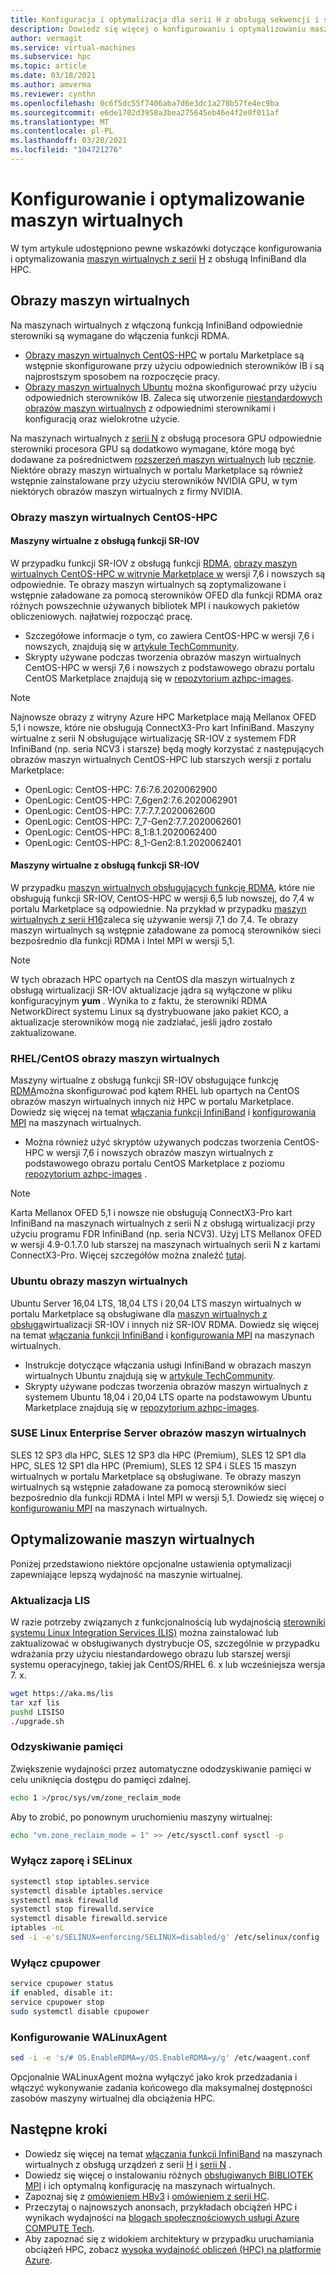 ```yaml
---
title: Konfiguracja i optymalizacja dla serii H z obsługą sekwencji i serii N Virtual Machines platformy Azure
description: Dowiedz się więcej o konfigurowaniu i optymalizowaniu maszyn wirtualnych z obsługą serii H i serii N dla HPC.
author: vermagit
ms.service: virtual-machines
ms.subservice: hpc
ms.topic: article
ms.date: 03/18/2021
ms.author: amverma
ms.reviewer: cynthn
ms.openlocfilehash: 0c6f5dc55f7406aba7d6e3dc1a278b57fe4ec9ba
ms.sourcegitcommit: e6de1702d3958a3bea275645eb46e4f2e0f011af
ms.translationtype: MT
ms.contentlocale: pl-PL
ms.lasthandoff: 03/20/2021
ms.locfileid: "104721276"
---
```

# <a name="configure-and-optimize-vms"></a>Konfigurowanie i optymalizowanie maszyn wirtualnych

W tym artykule udostępniono pewne wskazówki dotyczące konfigurowania i optymalizowania [maszyn wirtualnych z serii](../../sizes-gpu.md) [H](../../sizes-hpc.md) z obsługą InfiniBand dla HPC.

## <a name="vm-images"></a>Obrazy maszyn wirtualnych
Na maszynach wirtualnych z włączoną funkcją InfiniBand odpowiednie sterowniki są wymagane do włączenia funkcji RDMA.
- [Obrazy maszyn wirtualnych CentOS-HPC](#centos-hpc-vm-images) w portalu Marketplace są wstępnie skonfigurowane przy użyciu odpowiednich sterowników IB i są najprostszym sposobem na rozpoczęcie pracy.
- [Obrazy maszyn wirtualnych Ubuntu](#ubuntu-vm-images) można skonfigurować przy użyciu odpowiednich sterowników IB. Zaleca się utworzenie [niestandardowych obrazów maszyn wirtualnych](../../linux/tutorial-custom-images.md) z odpowiednimi sterownikami i konfiguracją oraz wielokrotne użycie.

Na maszynach wirtualnych z [serii N](../../sizes-gpu.md) z obsługą procesora GPU odpowiednie sterowniki procesora GPU są dodatkowo wymagane, które mogą być dodawane za pośrednictwem [rozszerzeń maszyn wirtualnych](../../extensions/hpccompute-gpu-linux.md) lub [ręcznie](../../linux/n-series-driver-setup.md). Niektóre obrazy maszyn wirtualnych w portalu Marketplace są również wstępnie zainstalowane przy użyciu sterowników NVIDIA GPU, w tym niektórych obrazów maszyn wirtualnych z firmy NVIDIA.

### <a name="centos-hpc-vm-images"></a>Obrazy maszyn wirtualnych CentOS-HPC

#### <a name="sr-iov-enabled-vms"></a>Maszyny wirtualne z obsługą funkcji SR-IOV
W przypadku funkcji SR-IOV z obsługą funkcji [RDMA](../../sizes-hpc.md#rdma-capable-instances), [obrazy maszyn wirtualnych CentOS-HPC w witrynie Marketplace w](https://azuremarketplace.microsoft.com/marketplace/apps/openlogic.centos-hpc?tab=Overview) wersji 7,6 i nowszych są odpowiednie. Te obrazy maszyn wirtualnych są zoptymalizowane i wstępnie załadowane za pomocą sterowników OFED dla funkcji RDMA oraz różnych powszechnie używanych bibliotek MPI i naukowych pakietów obliczeniowych. najłatwiej rozpocząć pracę.
- Szczegółowe informacje o tym, co zawiera CentOS-HPC w wersji 7,6 i nowszych, znajdują się w [artykule TechCommunity](https://techcommunity.microsoft.com/t5/Azure-Compute/CentOS-HPC-VM-Image-for-SR-IOV-enabled-Azure-HPC-VMs/ba-p/665557).
- Skrypty używane podczas tworzenia obrazów maszyn wirtualnych CentOS-HPC w wersji 7,6 i nowszych z podstawowego obrazu portalu CentOS Marketplace znajdują się w [repozytorium azhpc-images](https://github.com/Azure/azhpc-images/tree/master/centos).
  
> [!NOTE] 
> Najnowsze obrazy z witryny Azure HPC Marketplace mają Mellanox OFED 5,1 i nowsze, które nie obsługują ConnectX3-Pro kart InfiniBand. Maszyny wirtualne z serii N obsługujące wirtualizację SR-IOV z systemem FDR InfiniBand (np. seria NCV3 i starsze) będą mogły korzystać z następujących obrazów maszyn wirtualnych CentOS-HPC lub starszych wersji z portalu Marketplace:
>- OpenLogic: CentOS-HPC: 7.6:7.6.2020062900
>- OpenLogic: CentOS-HPC: 7_6gen2:7.6.2020062901
>- OpenLogic: CentOS-HPC: 7.7:7.7.2020062600
>- OpenLogic: CentOS-HPC: 7_7-Gen2:7.7.2020062601
>- OpenLogic: CentOS-HPC: 8_1:8.1.2020062400
>- OpenLogic: CentOS-HPC: 8_1-Gen2:8.1.2020062401

#### <a name="non-sr-iov-enabled-vms"></a>Maszyny wirtualne z obsługą funkcji SR-IOV
W przypadku [maszyn wirtualnych obsługujących funkcję RDMA](../../sizes-hpc.md#rdma-capable-instances), które nie obsługują funkcji SR-IOV, CentOS-HPC w wersji 6,5 lub nowszej, do 7,4 w portalu Marketplace są odpowiednie. Na przykład w przypadku [maszyn wirtualnych z serii H16](../../h-series.md)zaleca się używanie wersji 7,1 do 7,4. Te obrazy maszyn wirtualnych są wstępnie załadowane za pomocą sterowników sieci bezpośrednio dla funkcji RDMA i Intel MPI w wersji 5,1.

> [!NOTE]
> W tych obrazach HPC opartych na CentOS dla maszyn wirtualnych z obsługą wirtualizacji SR-IOV aktualizacje jądra są wyłączone w pliku konfiguracyjnym **yum** . Wynika to z faktu, że sterowniki RDMA NetworkDirect systemu Linux są dystrybuowane jako pakiet KCO, a aktualizacje sterowników mogą nie zadziałać, jeśli jądro zostało zaktualizowane.

### <a name="rhelcentos-vm-images"></a>RHEL/CentOS obrazy maszyn wirtualnych
Maszyny wirtualne z obsługą funkcji SR-IOV obsługujące funkcję [RDMA](../../sizes-hpc.md#rdma-capable-instances)można skonfigurować pod kątem RHEL lub opartych na CentOS obrazów maszyn wirtualnych innych niż HPC w portalu Marketplace. Dowiedz się więcej na temat [włączania funkcji InfiniBand](enable-infiniband.md) i [konfigurowania MPI](setup-mpi.md) na maszynach wirtualnych.
- Można również użyć skryptów używanych podczas tworzenia CentOS-HPC w wersji 7,6 i nowszych obrazów maszyn wirtualnych z podstawowego obrazu portalu CentOS Marketplace z poziomu [repozytorium azhpc-images](https://github.com/Azure/azhpc-images/tree/master/centos) .
  
> [!NOTE]
> Karta Mellanox OFED 5,1 i nowsze nie obsługują ConnectX3-Pro kart InfiniBand na maszynach wirtualnych z serii N z obsługą wirtualizacji przy użyciu programu FDR InfiniBand (np. seria NCV3). Użyj LTS Mellanox OFED w wersji 4.9-0.1.7.0 lub starszej na maszynach wirtualnych serii N z kartami ConnectX3-Pro. Więcej szczegółów można znaleźć [tutaj](https://www.mellanox.com/products/infiniband-drivers/linux/mlnx_ofed).

### <a name="ubuntu-vm-images"></a>Ubuntu obrazy maszyn wirtualnych
Ubuntu Server 16,04 LTS, 18,04 LTS i 20,04 LTS maszyn wirtualnych w portalu Marketplace są obsługiwane dla [maszyn wirtualnych z obsługą](../../sizes-hpc.md#rdma-capable-instances)wirtualizacji SR-IOV i innych niż SR-IOV RDMA. Dowiedz się więcej na temat [włączania funkcji InfiniBand](enable-infiniband.md) i [konfigurowania MPI](setup-mpi.md) na maszynach wirtualnych.
- Instrukcje dotyczące włączania usługi InfiniBand w obrazach maszyn wirtualnych Ubuntu znajdują się w [artykule TechCommunity](https://techcommunity.microsoft.com/t5/azure-compute/configuring-infiniband-for-ubuntu-hpc-and-gpu-vms/ba-p/1221351).
- Skrypty używane podczas tworzenia obrazów maszyn wirtualnych z systemem Ubuntu 18,04 i 20,04 LTS oparte na podstawowym Ubuntu Marketplace znajdują się w [repozytorium azhpc-images](https://github.com/Azure/azhpc-images/tree/master/ubuntu).

### <a name="suse-linux-enterprise-server-vm-images"></a>SUSE Linux Enterprise Server obrazów maszyn wirtualnych
SLES 12 SP3 dla HPC, SLES 12 SP3 dla HPC (Premium), SLES 12 SP1 dla HPC, SLES 12 SP1 dla HPC (Premium), SLES 12 SP4 i SLES 15 maszyn wirtualnych w portalu Marketplace są obsługiwane. Te obrazy maszyn wirtualnych są wstępnie załadowane za pomocą sterowników sieci bezpośrednio dla funkcji RDMA i Intel MPI w wersji 5,1. Dowiedz się więcej o [konfigurowaniu MPI](setup-mpi.md) na maszynach wirtualnych.

## <a name="optimize-vms"></a>Optymalizowanie maszyn wirtualnych

Poniżej przedstawiono niektóre opcjonalne ustawienia optymalizacji zapewniające lepszą wydajność na maszynie wirtualnej.

### <a name="update-lis"></a>Aktualizacja LIS

W razie potrzeby związanych z funkcjonalnością lub wydajnością [sterowniki systemu Linux Integration Services (LIS)](../../linux/endorsed-distros.md) można zainstalować lub zaktualizować w obsługiwanych dystrybucje OS, szczególnie w przypadku wdrażania przy użyciu niestandardowego obrazu lub starszej wersji systemu operacyjnego, takiej jak CentOS/RHEL 6. x lub wcześniejsza wersja 7. x.

```bash
wget https://aka.ms/lis
tar xzf lis
pushd LISISO
./upgrade.sh
```

### <a name="reclaim-memory"></a>Odzyskiwanie pamięci

Zwiększenie wydajności przez automatyczne ododzyskiwanie pamięci w celu uniknięcia dostępu do pamięci zdalnej.

```bash
echo 1 >/proc/sys/vm/zone_reclaim_mode
```

Aby to zrobić, po ponownym uruchomieniu maszyny wirtualnej:

```bash
echo "vm.zone_reclaim_mode = 1" >> /etc/sysctl.conf sysctl -p
```

### <a name="disable-firewall-and-selinux"></a>Wyłącz zaporę i SELinux

```bash
systemctl stop iptables.service
systemctl disable iptables.service
systemctl mask firewalld
systemctl stop firewalld.service
systemctl disable firewalld.service
iptables -nL
sed -i -e's/SELINUX=enforcing/SELINUX=disabled/g' /etc/selinux/config
```

### <a name="disable-cpupower"></a>Wyłącz cpupower

```bash
service cpupower status
if enabled, disable it:
service cpupower stop
sudo systemctl disable cpupower
```

### <a name="configure-walinuxagent"></a>Konfigurowanie WALinuxAgent

```bash
sed -i -e 's/# OS.EnableRDMA=y/OS.EnableRDMA=y/g' /etc/waagent.conf
```
Opcjonalnie WALinuxAgent można wyłączyć jako krok przedzadania i włączyć wykonywanie zadania końcowego dla maksymalnej dostępności zasobów maszyny wirtualnej dla obciążenia HPC.


## <a name="next-steps"></a>Następne kroki

- Dowiedz się więcej na temat [włączania funkcji InfiniBand](enable-infiniband.md) na maszynach wirtualnych z obsługą urządzeń z serii [H](../../sizes-hpc.md) i [serii N](../../sizes-gpu.md) .
- Dowiedz się więcej o instalowaniu różnych [obsługiwanych BIBLIOTEK MPI](setup-mpi.md) i ich optymalną konfigurację na maszynach wirtualnych.
- Zapoznaj się z [omówieniem HBv3](hbv3-series-overview.md) i [omówieniem z serii HC](hc-series-overview.md).
- Przeczytaj o najnowszych anonsach, przykładach obciążeń HPC i wynikach wydajności na [blogach społecznościowych usługi Azure COMPUTE Tech](https://techcommunity.microsoft.com/t5/azure-compute/bg-p/AzureCompute).
- Aby zapoznać się z widokiem architektury w przypadku uruchamiania obciążeń HPC, zobacz [wysoka wydajność obliczeń (HPC) na platformie Azure](/azure/architecture/topics/high-performance-computing/).
